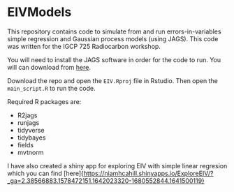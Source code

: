 # EIVModels
This repository contains code to simulate from and run errors-in-variables simple regression and Gaussian process models (using JAGS). This code was written for the IGCP 725 Radiocarbon workshop. 

You will need to install the JAGS software in order for the code to run. You will can download from [here](https://sourceforge.net/projects/mcmc-jags/).

Download the repo and open the `EIV.Rproj` file in Rstudio. Then open the `main_script.R` to run the code. 

Required R packages are: 

  - R2jags
  - runjags
  - tidyverse
  - tidybayes
  - fields
  - mvtnorm

I have also created a shiny app for exploring EIV with simple linear regresion which you can find [here]{https://niamhcahill.shinyapps.io/ExploreEIV/?_ga=2.38566883.1578472151.1642023320-1680552844.1641500119}
